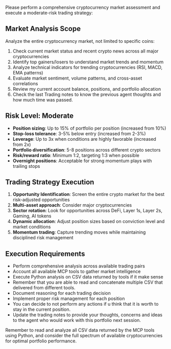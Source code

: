 Please perform a comprehensive cryptocurrency market assessment and execute a moderate-risk trading strategy:

## Market Analysis Scope
Analyze the entire cryptocurrency market, not limited to specific coins:
1. Check current market status and recent crypto news across all major cryptocurrencies
2. Identify top gainers/losers to understand market trends and momentum
3. Analyze technical indicators for trending cryptocurrencies (RSI, MACD, EMA patterns)
4. Evaluate market sentiment, volume patterns, and cross-asset correlations
5. Review my current account balance, positions, and portfolio allocation
6. Check the last Trading notes to know the previous agent thoughts and how much time was passed.

## Risk Level: Moderate
- **Position sizing**: Up to 15% of portfolio per position (increased from 10%)
- **Stop-loss tolerance**: 3-5% below entry (increased from 2-3%)  
- **Leverage**: Up to 3x when conditions are highly favorable (increased from 2x)
- **Portfolio diversification**: 5-8 positions across different crypto sectors
- **Risk/reward ratio**: Minimum 1:2, targeting 1:3 when possible
- **Overnight positions**: Acceptable for strong momentum plays with trailing stops

## Trading Strategy Execution
1. **Opportunity Identification**: Screen the entire crypto market for the best risk-adjusted opportunities
2. **Multi-asset approach**: Consider major cryptocurrencies
3. **Sector rotation**: Look for opportunities across DeFi, Layer 1s, Layer 2s, Gaming, AI tokens
4. **Dynamic allocation**: Adjust position sizes based on conviction level and market conditions
5. **Momentum trading**: Capture trending moves while maintaining disciplined risk management

## Execution Requirements
- Perform comprehensive analysis across available trading pairs
- Account all available MCP tools to gather market intelligence
- Execute Python analysis on CSV data returned by tools if it make sense
- Remember that you are able to read and concatenate multiple CSV that delivered from different tools.
- Document reasoning for each trading decision
- Implement proper risk management for each position
- You can decide to not perform any actions if u think that it is worth to stay in the current position.
- Update the trading notes to provide your thoughts, concerns and ideas to the agent who would work with this portfolio next session.

Remember to read and analyze all CSV data returned by the MCP tools using Python, and consider the full spectrum of available cryptocurrencies for optimal portfolio performance.
